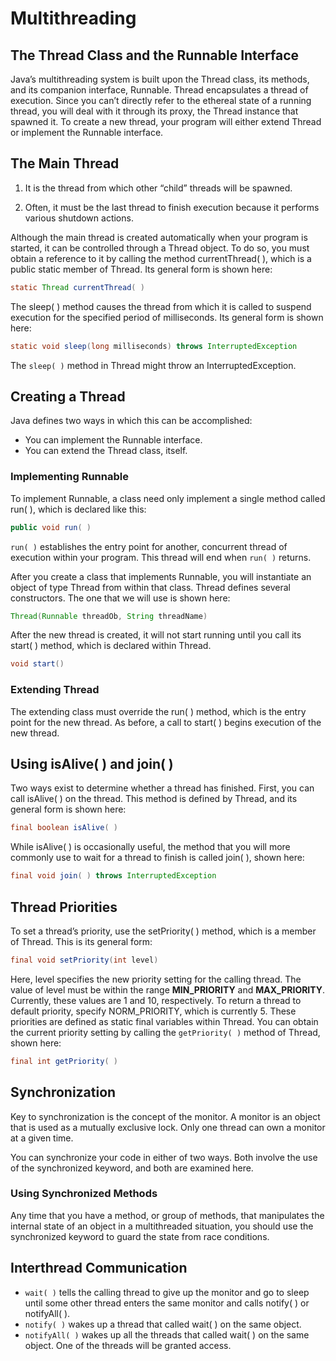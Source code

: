 # Multithreading

## The Thread Class and the Runnable Interface

Java’s multithreading system is built upon the Thread class, its methods, and
its companion interface, Runnable. Thread encapsulates a thread of execution.
Since you can’t directly refer to the ethereal state of a running thread, you will
deal with it through its proxy, the Thread instance that spawned it. To create a
new thread, your program will either extend Thread or implement the
Runnable interface.

## The Main Thread

1. It is the thread from which other “child” threads will be spawned.

1. Often, it must be the last thread to finish execution because it performs
various shutdown actions.

Although the main thread is created automatically when your program is
started, it can be controlled through a Thread object. To do so, you must obtain
a reference to it by calling the method currentThread( ), which is a public
static member of Thread. Its general form is shown here:

```java
static Thread currentThread( )
```

The sleep( ) method causes the thread from which it is called to
suspend execution for the specified period of milliseconds. Its general form is
shown here:

```java
static void sleep(long milliseconds) throws InterruptedException
```

The `sleep( )` method in Thread might throw an InterruptedException.

## Creating a Thread

Java defines two ways in which this can be accomplished:

* You can implement the Runnable interface.
* You can extend the Thread class, itself.

### Implementing Runnable

To implement
Runnable, a class need only implement a single method called run( ), which is
declared like this:

```java
public void run( )
```

`run( )` establishes the entry point for another, concurrent thread of execution
within your program. This thread will end when `run( )` returns.

After you create a class that implements Runnable, you will instantiate an
object of type Thread from within that class. Thread defines several
constructors. The one that we will use is shown here:

```java
Thread(Runnable threadOb, String threadName)
```

After the new thread is created, it will not start running until you call its
start( ) method, which is declared within Thread.

```java
void start()
```

### Extending Thread

The extending class must override
the run( ) method, which is the entry point for the new thread. As before, a call
to start( ) begins execution of the new thread.

## Using isAlive( ) and join( )

Two ways exist to determine whether a thread has finished. First, you can
call isAlive( ) on the thread. This method is defined by Thread, and its general
form is shown here:

```java
final boolean isAlive( )
```

While isAlive( ) is occasionally useful, the method that you will more
commonly use to wait for a thread to finish is called join( ), shown here:

```java
final void join( ) throws InterruptedException
```

## Thread Priorities

To set a thread’s priority, use the setPriority( ) method, which is a member
of Thread. This is its general form:

```java
final void setPriority(int level)
```

Here, level specifies the new priority setting for the calling thread. The value of
level must be within the range **MIN_PRIORITY** and **MAX_PRIORITY**.
Currently, these values are 1 and 10, respectively. To return a thread to default
priority, specify NORM_PRIORITY, which is currently 5. These priorities are
defined as static final variables within Thread.
You can obtain the current priority setting by calling the `getPriority( )`
method of Thread, shown here:

```java
final int getPriority( )
```

## Synchronization

Key to synchronization is the concept of the monitor. A monitor is an object
that is used as a mutually exclusive lock. Only one thread can own a monitor at
a given time.

You can synchronize your code in either of two ways. Both involve the use
of the synchronized keyword, and both are examined here.

### Using Synchronized Methods

Any time that you have a method, or group of methods, that manipulates the
internal state of an object in a multithreaded situation, you should use the
synchronized keyword to guard the state from race conditions.

## Interthread Communication

* `wait( )` tells the calling thread to give up the monitor and go to sleep until
some other thread enters the same monitor and calls notify( ) or
notifyAll( ).
* `notify( )` wakes up a thread that called wait( ) on the same object.
* `notifyAll( )` wakes up all the threads that called wait( ) on the same
object. One of the threads will be granted access.